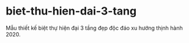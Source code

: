 # biet-thu-hien-dai-3-tang
Mẫu thiết kế biệt thự hiện đại 3 tầng đẹp độc đáo xu hướng thịnh hành 2020.
